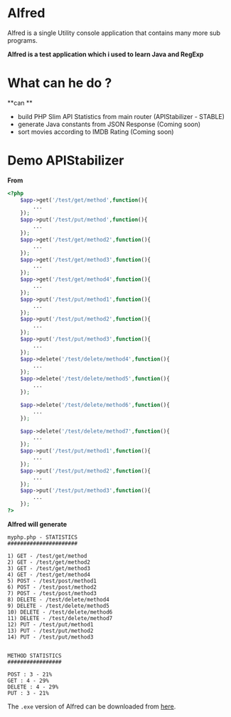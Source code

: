 # Alfred
Alfred is a single Utility console application that contains many more sub programs. 

**Alfred is a test application which i used to learn Java and RegExp**

# What can he do ?
**can **
 * build PHP Slim API Statistics from main router (APIStabilizer - STABLE)
 * generate Java constants from JSON Response (Coming soon)
 * sort movies according to IMDB Rating (Coming soon)

# Demo APIStabilizer
**From**
```PHP
<?php
    $app->get('/test/get/method',function(){
		...
	});
	$app->put('/test/put/method',function(){
		...
	});
	$app->get('/test/get/method2',function(){
		...
	});
	$app->get('/test/get/method3',function(){
		...
	});
	$app->get('/test/get/method4',function(){
		...
	});
	$app->put('/test/put/method1',function(){
		...
	});
	$app->put('/test/put/method2',function(){
		...
	});
	$app->put('/test/put/method3',function(){
		...
	});
	$app->delete('/test/delete/method4',function(){
		...
	});
	$app->delete('/test/delete/method5',function(){
		...
	});

	$app->delete('/test/delete/method6',function(){
		...
	});

	$app->delete('/test/delete/method7',function(){
		...
	});
	$app->put('/test/put/method1',function(){
		...
	});
	$app->put('/test/put/method2',function(){
		...
	});
	$app->put('/test/put/method3',function(){
		...
	});
?>
```
**Alfred will generate**
```
myphp.php - STATISTICS
######################

1) GET - /test/get/method
2) GET - /test/get/method2
3) GET - /test/get/method3
4) GET - /test/get/method4
5) POST - /test/post/method1
6) POST - /test/post/method2
7) POST - /test/post/method3
8) DELETE - /test/delete/method4
9) DELETE - /test/delete/method5
10) DELETE - /test/delete/method6
11) DELETE - /test/delete/method7
12) PUT - /test/put/method1
13) PUT - /test/put/method2
14) PUT - /test/put/method3


METHOD STATISTICS
#################

POST : 3 - 21%
GET : 4 - 29%
DELETE : 4 - 29%
PUT : 3 - 21%
```

The ```.exe``` version of Alfred can be downloaded from [here](https://github.com/shifarshifz/Alfred/raw/master/demo/Alfred.exe).





